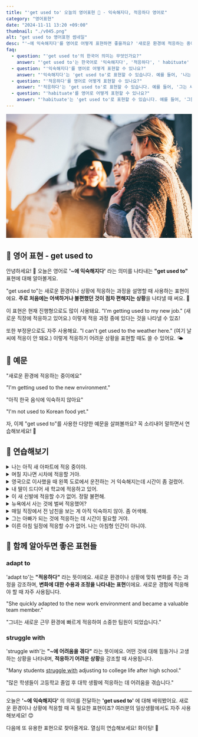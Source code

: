 ```yaml
---
title: "'get used to' 오늘의 영어표현 🌱 - 익숙해지다, 적응하다 영어로"
category: "영어표현"
date: "2024-11-11 13:20 +09:00"
thumbnail: "./v045.png"
alt: "get used to 영어표현 썸네일"
desc: "'~에 익숙해지다'를 영어로 어떻게 표현하면 좋을까요? '새로운 환경에 적응하는 중이에요', '아직 한국 음식에 익숙하지 않아요' 등을 영어로 표현하는 법을 배워봅시다. 다양한 예문을 통해서 연습하고 본인의 표현으로 만들어 보세요."
faq:
  - question: "'get used to'의 한국어 의미는 무엇인가요?"
    answer: "'get used to'는 한국어로 '익숙해지다', '적응하다', ' habituate' 등으로 번역될 수 있습니다. 주로 새로운 상황이나 환경에 적응하는 과정을 표현할 때 사용합니다."
  - question: "'익숙해지다'를 영어로 어떻게 표현할 수 있나요?"
    answer: "'익숙해지다'는 'get used to'로 표현할 수 있습니다. 예를 들어, '나는 새로운 직장에 익숙해지고 있어'는 'I am getting used to my new job'으로 말할 수 있습니다."
  - question: "'적응하다'를 영어로 어떻게 표현할 수 있나요?"
    answer: "'적응하다'는 'get used to'로 표현할 수 있습니다. 예를 들어, '그는 새로운 환경에 적응하는 중이다'는 'He is getting used to the new environment'로 말할 수 있습니다."
  - question: "'habituate'를 영어로 어떻게 표현할 수 있나요?"
    answer: "'habituate'는 'get used to'로 표현할 수 있습니다. 예를 들어, '그들은 새로운 생활에 habituate 되고 있다'는 'They are getting used to their new lifestyle'로 표현할 수 있습니다."
---
```


![즐겁게 이야기를 나누고 있는 무리](./v045-1.jpg)

## 🌟 영어 표현 - get used to

안녕하세요! 👋 오늘은 영어로 **'~에 익숙해지다'** 라는 의미를 나타내는 **"get used to"** 표현에 대해 알아볼게요.

"get used to"는 새로운 환경이나 상황에 적응하는 과정을 설명할 때 사용하는 표현이에요. **주로 처음에는 어색하거나 불편했던 것이 점차 편해지는 상황**을 나타낼 때 써요. 🌱

이 표현은 현재 진행형으로도 많이 사용돼요. "I'm getting used to my new job." (새로운 직장에 적응하고 있어요.) 이렇게 적응 과정 중에 있다는 것을 나타낼 수 있죠!

또한 부정문으로도 자주 사용해요. "I can't get used to the weather here." (여기 날씨에 적응이 안 돼요.) 이렇게 적응하기 어려운 상황을 표현할 때도 쓸 수 있어요. 🌤️

<script async src="https://pagead2.googlesyndication.com/pagead/js/adsbygoogle.js?client=ca-pub-1465612013356152"
     crossorigin="anonymous"></script>
<!-- engple-horizontal-ad -->

<ins class="adsbygoogle"
     style="display:block"
     data-ad-client="ca-pub-1465612013356152"
     data-ad-slot="2106896038"
     data-ad-format="auto"
     data-full-width-responsive="true"></ins>

<script>
     (adsbygoogle = window.adsbygoogle || []).push({});
</script>

## 📖 예문

"새로운 환경에 적응하는 중이에요"

"I'm getting used to the new environment."

"아직 한국 음식에 익숙하지 않아요"

"I'm not used to Korean food yet."

자, 이제 "get used to"를 사용한 다양한 예문을 살펴볼까요? 꼭 소리내어 말하면서 연습해보세요! 🎯

## 💬 연습해보기

<details>
<summary>나는 아직 새 아파트에 적응 중이야.</summary>
<span>I'm <a href="/blog/in-english/254.still/">still</a> <a href="/blog/in-english/117.try-to/">trying to</a> get used to my new apartment.</span>
</details>

<details>
<summary>며칠 지나면 시차에 적응할 거야.</summary>
<span>You'll get used to the time difference after a few days.</span>
</details>

<details>
<summary>영국으로 이사했을 때 왼쪽 도로에서 운전하는 거 익숙해지는데 시간이 좀 걸렸어.</summary>
<span>It <a href="/blog/in-english/010.take-a-while/">took me a while</a> to get used to driving on the left side of the road when I moved to the UK.</span>
</details>

<details>
<summary>내 딸이 드디어 새 학교에 적응하고 있어.</summary>
<span>My daughter is <a href="/blog/in-english/182.finally/">finally</a> getting used to her new school.</span>
</details>

<details>
<summary>이 새 신발에 적응할 수가 없어. 정말 불편해.</summary>
<span>I can't get used to these new shoes. They're really uncomfortable.</span>
</details>

<details>
<summary>뉴욕에서 사는 것에 벌써 적응했어?</summary>
<span>Have you <a href="/blog/vocab-1/045.get-used-to/">gotten used to</a> living in New York yet?</span>
</details>

<details>
<summary>매일 직장에서 전 남친을 보는 게 아직 익숙하지 않아. 좀 어색해.</summary>
<span>I'm still not used to seeing my ex at work every day. It's kind of <a href="/blog/in-english/124.awkward/">awkward</a>.</span>
</details>

<details>
<summary>그는 아빠가 되는 것에 적응하는 데 시간이 필요할 거야.</summary>
<span>He'll need some time to get used to being a father.</span>
</details>

<details>
<summary>이른 아침 일정에 적응할 수가 없어. 나는 아침형 인간이 아니야.</summary>
<span>I just can't get used to this early morning schedule. I'm not a <a href="/blog/in-english/035.morning-person/">morning person</a>.</span>
</details>

## 🤝 함께 알아두면 좋은 표현들

### adapt to

'adapt to'는 **"적응하다"** 라는 뜻이에요. 새로운 환경이나 상황에 맞춰 변화를 주는 과정을 강조하며, **변화에 대한 수용과 조정을 나타내는 표현**이에요. 새로운 경험에 적응해야 할 때 자주 사용됩니다.

"She quickly adapted to the new work environment and became a valuable team member."

"그녀는 새로운 근무 환경에 빠르게 적응하여 소중한 팀원이 되었습니다."

### struggle with

'struggle with'는 **"~에 어려움을 겪다"** 라는 뜻이에요. 어떤 것에 대해 힘들거나 고생하는 상황을 나타내며, **적응하기 어려운 상황**을 강조할 때 사용됩니다.

"Many students [struggle with](/blog/잘-안돼-영어표현/) adjusting to college life after high school."

"많은 학생들이 고등학교 졸업 후 대학 생활에 적응하는 데 어려움을 겪습니다."

---

오늘은 **'~에 익숙해지다'** 의 의미를 전달하는 **'get used to'** 에 대해 배워봤어요. 새로운 환경이나 상황에 적응할 때 꼭 필요한 표현이죠? 여러분의 일상생활에서도 자주 사용해보세요! 😊

다음에 또 유용한 표현으로 찾아올게요. 열심히 연습해보세요! 화이팅! 💪
